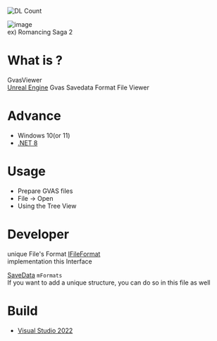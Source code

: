 ![DL Count](https://img.shields.io/github/downloads/turtle-insect/GvasViewer/total.svg)

![image](https://github.com/user-attachments/assets/c9bfca68-0496-4ca8-972b-cb914554ae75)  
ex) Romancing Saga 2  

# What is ?
GvasViewer  
[Unreal Engine](https://www.unrealengine.com/) Gvas Savedata Format File Viewer

# Advance
* Windows 10(or 11)
* [.NET 8](https://dotnet.microsoft.com/en-us/download/dotnet/8.0)

# Usage
* Prepare GVAS files
* File -> Open
* Using the Tree View

# Developer
unique File's Format
[IFileFormat](https://github.com/turtle-insect/GvasViewer/blob/main/GvasViewer/FileFormat/IFileFormat.cs)  
implementation this Interface

[SaveData](https://github.com/turtle-insect/GvasViewer/blob/main/GvasViewer/SaveData.cs) `mFormats`  
If you want to add a unique structure, you can do so in this file as well  

# Build
* [Visual Studio 2022](https://visualstudio.microsoft.com/)
 
